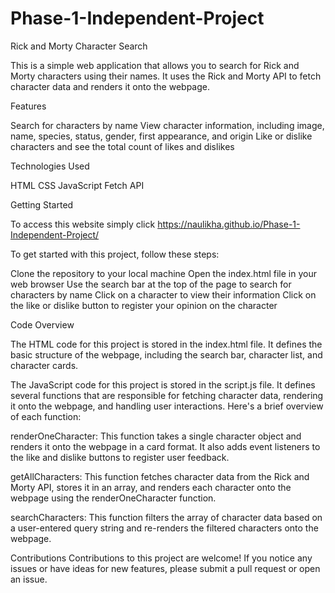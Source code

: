 # Phase-1-Independent-Project

Rick and Morty Character Search

This is a simple web application that allows you to search for Rick and Morty characters using their names. It uses the Rick and Morty API to fetch character data and renders it onto the webpage.

Features

Search for characters by name
View character information, including image, name, species, status, gender, first appearance, and origin
Like or dislike characters and see the total count of likes and dislikes

Technologies Used

HTML
CSS
JavaScript
Fetch API

Getting Started

To access this website simply click https://naulikha.github.io/Phase-1-Independent-Project/

To get started with this project, follow these steps:

Clone the repository to your local machine
Open the index.html file in your web browser
Use the search bar at the top of the page to search for characters by name
Click on a character to view their information
Click on the like or dislike button to register your opinion on the character

Code Overview

The HTML code for this project is stored in the index.html file. It defines the basic structure of the webpage, including the search bar, character list, and character cards.

The JavaScript code for this project is stored in the script.js file. It defines several functions that are responsible for fetching character data, rendering it onto the webpage, and handling user interactions. Here's a brief overview of each function:

renderOneCharacter: This function takes a single character object and renders it onto the webpage in a card format. It also adds event listeners to the like and dislike buttons to register user feedback.

getAllCharacters: This function fetches character data from the Rick and Morty API, stores it in an array, and renders each character onto the webpage using the renderOneCharacter function.

searchCharacters: This function filters the array of character data based on a user-entered query string and re-renders the filtered characters onto the webpage.

Contributions
Contributions to this project are welcome! If you notice any issues or have ideas for new features, please submit a pull request or open an issue.